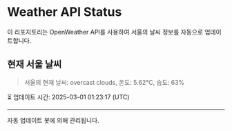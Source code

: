 
# Weather API Status

이 리포지토리는 OpenWeather API를 사용하여 서울의 날씨 정보를 자동으로 업데이트합니다.

## 현재 서울 날씨
> 서울의 현재 날씨: overcast clouds, 온도: 5.62°C, 습도: 63%

⏳ 업데이트 시간: 2025-03-01 01:23:17 (UTC)

---
자동 업데이트 봇에 의해 관리됩니다.
